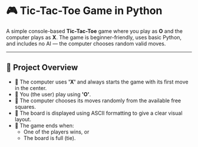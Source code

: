 # 🎮 Tic-Tac-Toe Game in Python

A simple console-based **Tic-Tac-Toe** game where you play as **O** and the computer plays as **X**. The game is beginner-friendly, uses basic Python, and includes no AI — the computer chooses random valid moves.

---

## 📌 Project Overview

- 🧠 The computer uses **'X'** and always starts the game with its first move in the center.
- 🙋 You (the user) play using **'O'**.
- 🎲 The computer chooses its moves randomly from the available free squares.
- 🧩 The board is displayed using ASCII formatting to give a clear visual layout.
- 🏁 The game ends when:
  - One of the players wins, or
  - The board is full (tie).

